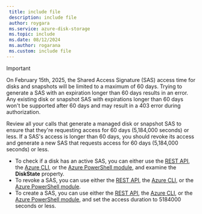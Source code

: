 ```yaml
---
 title: include file
 description: include file
 author: roygara
 ms.service: azure-disk-storage
 ms.topic: include
 ms.date: 08/12/2024
 ms.author: rogarana
 ms.custom: include file
---
```

> [!IMPORTANT]
> On February 15th, 2025, the Shared Access Signature (SAS) access time for disks and snapshots will be limited to a maximum of 60 days. Trying to generate a SAS with an expiration longer than 60 days results in an error. Any existing disk or snapshot SAS with expirations longer than 60 days won't be supported after 60 days and may result in a 403 error during authorization. 

Review all your calls that generate a managed disk or snapshot SAS to ensure that they're requesting access for 60 days (5,184,000 seconds) or less. If a SAS's access is longer than 60 days, you should revoke its access and generate a new SAS that requests access for 60 days (5,184,000 seconds) or less.

- To check if a disk has an active SAS, you can either use the [REST API](/rest/api/compute/disks/get?view=rest-compute-2024-03-01&tabs=HTTP#diskstate), the [Azure CLI](/cli/azure/disk?view=azure-cli-latest#az-disk-show), or the [Azure PowerShell module](/powershell/module/az.compute/get-azdisk?view=azps-12.0.0), and examine the **DiskState** property.
- To revoke a SAS, you can use either the [REST API](/rest/api/compute/disks/revoke-access?view=rest-compute-2024-03-01&tabs=HTTP), the [Azure CLI](/cli/azure/disk?view=azure-cli-latest#az-disk-revoke-access), or the [Azure PowerShell module](/powershell/module/az.compute/revoke-azdiskaccess?view=azps-12.0.0).
- To create a SAS, you can use either the [REST API](/rest/api/compute/disks/grant-access?view=rest-compute-2024-03-01&tabs=HTTP), the [Azure CLI](/cli/azure/disk?view=azure-cli-latest), or the [Azure PowerShell module](/powershell/module/az.compute/grant-azdiskaccess?view=azps-12.2.0&viewFallbackFrom=azps-12.0.0), and set the access duration to 5184000 seconds or less.